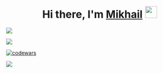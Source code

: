 <h1 align="center">Hi there, I'm <a href="https://iavianm.github.io/cv/" target="_blank"> Mikhail</a>
<img src="https://github.com/blackcater/blackcater/raw/main/images/Hi.gif" height="32"/></h1>

<!--
**iavianm/iavianm** is a ✨ _special_ ✨ repository because its `README.md` (this file) appears on your GitHub profile.

Here are some ideas to get you started:

- 🔭 I’m currently working on ...
- 🌱 I’m currently learning ...
- 👯 I’m looking to collaborate on ...
- 🤔 I’m looking for help with ...
- 💬 Ask me about ...
- 📫 How to reach me: ...
- 😄 Pronouns: ...
- ⚡ Fun fact: ...
--> 
![](https://github-profile-summary-cards.vercel.app/api/cards/profile-details?username=iavianm&theme=solarized_dark)

![](https://github-profile-summary-cards.vercel.app/api/cards/repos-per-language?username=iavianm&theme=solarized_dark)

[![codewars](https://www.codewars.com/users/iavianm/badges/small)](https://www.codewars.com/users/iavianm)

![](https://komarev.com/ghpvc/?username=iavianm)
